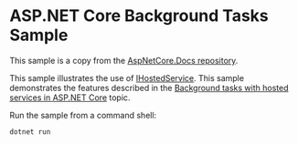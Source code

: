 # ASP.NET Core Background Tasks Sample

This sample is a copy from the [AspNetCore.Docs repository](https://github.com/dotnet/AspNetCore.Docs).

This sample illustrates the use of [IHostedService](https://learn.microsoft.com/dotnet/api/microsoft.extensions.hosting.ihostedservice). This sample demonstrates the features described in the [Background tasks with hosted services in ASP.NET Core](https://learn.microsoft.com/aspnet/core/fundamentals/host/hosted-services) topic.

Run the sample from a command shell:

```
dotnet run